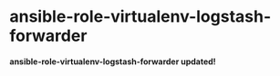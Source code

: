 # ansible-role-virtualenv-logstash-forwarder
#### ansible-role-virtualenv-logstash-forwarder updated!

